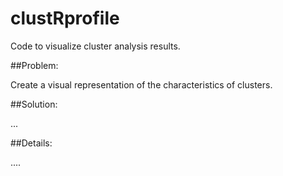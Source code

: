 # clustRprofile
Code to visualize cluster analysis results.  

##Problem: 

Create a visual representation of the characteristics of clusters.  

##Solution:  

...

##Details: 

....